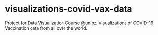 # visualizations-covid-vax-data
Project for Data Visualization Course @unibz. Visualizations of COVID-19 Vaccination data from all over the world.

